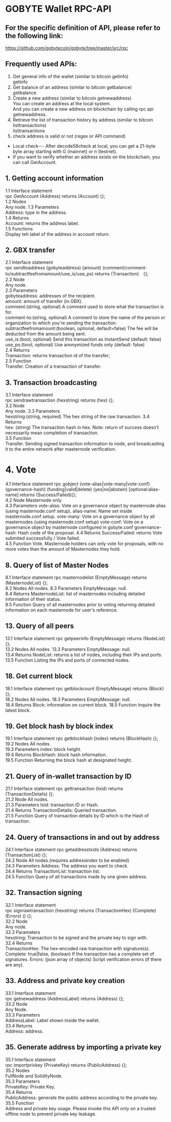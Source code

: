 # GOBYTE Wallet RPC-API

## For the specific definition of API, please refer to the following link:  
https://github.com/gobytecoin/gobyte/tree/master/src/rpc

## Frequently used APIs:
1. Get general info of the wallet (similar to bitcoin getinfo)  
getinfo 
2. Get balance of an address (similar to bitcoin getbalance)  
getbalance
3. Create a new address (similar to bitcoin getnewaddress)  
You can create an address at the local system.  
And you can create a new address on blockchain by calling rpc api getnewaddress.
4. Retrieve the list of transaction history by address (similar to bitcoin listtransactions)  
listtransactions
5. check address is valid or not (regex or API command)  
+ Local check--- After decode58check at local, you can get a 21-byte byte array starting with G (mainnet) or n (testnet).   
+ If you want to verify whether an address exists on the blockchain, you can call GetAccount.

## 1. Getting account information

1.1	Interface statement  
rpc GetAccount (Address) returns (Account) {};  
1.2	Nodes  
Any node. 
1.3	Parameters  
Address: type in the address.  
1.4	Returns  
Account: returns the address label.  
1.5	Functions  
Display teh label of the address in account return.

## 2. GBX transfer

2.1	Interface statement  
rpc sendtoaddress (gobyteaddress) (amount) (comment/comment-to/subtractfeefromamount/use_is/use_ps) returns (Transaction)　{};  
2.2	Node  
Any node.  
2.3	Parameters  
gobyteaddress: addresses of the recipient.  
amount: amount of transfer (in GBX).  
comment:(string, optional) A comment used to store what the transaction is for.   
comment-to:(string, optional) A comment to store the name of the person or organization to which you're sending the transaction.  
subtractfeefromamount:(boolean, optional, default=false) The fee will be deducted from the amount being sent.   
use_is:(bool, optional) Send this transaction as InstantSend (default: false)   
use_ps:(bool, optional) Use anonymized funds only (default: false)  
2.4	Returns   
Transaction: returns transaction id of the transfer;  
2.5	Function    
Transfer. Creation of a transaction of transfer.  

## 3. Transaction broadcasting

3.1	Interface statement  
rpc sendrawtransaction (hexstring) returns (hex) {};  
3.2	Node  
Any node. 
3.3	Parameters  
hexstring:(string, required) The hex string of the raw transaction. 
3.4	Returns  
hex: (string) The transaction hash in hex. Note: return of success doesn’t necessarily mean completion of transaction.  
3.5	Function  
Transfer. Sending signed transaction information to node, and broadcasting it to the entire network after masternode verification.

# 4. Vote
4.1 Interface statement
rpc gobject (vote-alias|vote-many|vote-conf) (governance-hash) (funding|valid|delete) (yes|no|abstain) [optional:alias-name] returns (Success/Failed){};  
4.2 Node
Masternode only.  
4.3 Parameters
vote-alias: Vote on a governance object by masternode alias (using masternode.conf setup).
alias-name: Name set inside masternode.conf setup.
vote-many: Vote on a governance object by all masternodes (using masternode.conf setup)
vote-conf: Vote on a governance object by masternode configured in gobyte.conf
governance-hash: Hash code of the proposal.
4.4 Returns
Success/Failed: returns Vote submited successfully / Vote failed.  
4.5 Function
Vote. Masternode holders can only vote for proposals, with no more votes than the amount of Masternodes they hold.

## 8. Query of list of Master Nodes  
8.1 Interface statement
rpc masternodelist (EmptyMessage) returns (MasternodeList) {};  
8.2 Nodes
All nodes.
8.3 Parameters
EmptyMessage: null.  
8.4 Returns
MasternodeList: list of masternodes including detailed information of their status.  
8.5 Function
Query of all masternodes prior to voting returning detailed information on each masternode for user's reference.

## 13. Query of all peers
13.1 Interface statement
rpc getpeerinfo (EmptyMessage) returns (NodeList) {};  
13.2 Nodes
All nodes.
13.3 Parameters
EmptyMessage: null.  
13.4 Returns
NodeList: returns a list of nodes, including their IPs and ports.  
13.5 Function
Listing the IPs and ports of connected nodes.

## 18. Get current block
18.1 Interface statement
rpc getblockcount (EmptyMessage) returns (Block) {};  
18.2 Nodes
All nodes.
18.3 Parameters
EmptyMessage: null.  
18.4 Returns
Block: information on current block. 
18.5 Function
Inquire the latest block.

## 19. Get block hash by block index
19.1 Interface statement
rpc getblockhash (index) returns (BlockHash) {};  
19.2 Nodes
All nodes.  
19.3 Parameters
index: block height.  
19.4 Returns
BlockHash: block hash information.  
19.5 Function
Returning the block hash at designated height.

## 21. Query of in-wallet transaction by ID
21.1 Interface statement
rpc gettransaction (txid) returns (TransactionDetails) {};  
21.2 Node
All nodes.  
21.3 Parameters
txid: transaction ID or Hash.  
21.4 Returns
TransactionDetails: Queried transaction.  
21.5 Function
Query of transaction details by ID which is the Hash of transaction.

## 24. Query of transactions in and out by address
24.1 Interface statement
rpc getaddresstxids (Address) returns (TransactionList) {};  
24.2 Node
All nodes.(requires addressindex to be enabled)   
24.3 Parameters
Address: The address you want to check.  
24.4 Returns
TransactionList: transaction list.  
24.5 Function
Query of all transactions made by one given address.

## 32. Transaction signing  
32.1 Interface statement  
rpc signrawtransaction (hexstring) returns (TransactionHex) (Complete) (Errors) () {};  
32.2 Node  
Any node.  
32.3 Parameters  
hexstring: Transaction to be signed and the private key to sign with.  
32.4 Returns  
TransactionHex: The hex-encoded raw transaction with signature(s).
Complete: true|false, (boolean) If the transaction has a complete set of signatures.
Errors: (json array of objects) Script verification errors (if there are any).

## 33. Address and private key creation
33.1 Interface statement  
rpc getnewaddress (AddressLabel) returns (Address) {};  
33.2 Node  
Any Node.  
33.3 Parameters  
AddressLabel: Label shown inside the wallet.  
33.4 Returns  
Address: address.

## 35. Generate address by importing a private key  
35.1 Interface statement  
rpc importprivkey (PrivateKey) returns (PublicAddress) {};  
35.2 Nodes  
FullNode and SolidityNode.  
35.3 Parameters  
PrivateKey: Private Key.  
35.4 Returns  
PublicAddress: generate the public address according to the private key.  
35.5 Function  
Address and private key usage. Please invoke this API only on a trusted offline node to prevent private key leakage.

